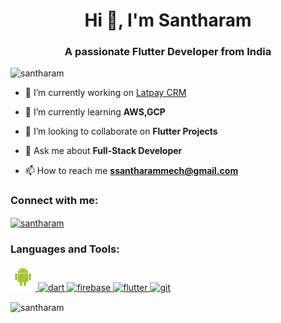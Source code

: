 <h1 align="center">Hi 👋, I'm Santharam</h1>
<h3 align="center">A passionate Flutter Developer from India</h3>

<p align="left"> <img src="https://komarev.com/ghpvc/?username=santharam&label=Profile%20views&color=0e75b6&style=flat" alt="santharam" /> </p>

- 🔭 I’m currently working on [Latpay CRM](http://www.digisource.co.in/)

- 🌱 I’m currently learning **AWS,GCP**

- 👯 I’m looking to collaborate on **Flutter Projects**

- 💬 Ask me about **Full-Stack Developer**

- 📫 How to reach me **ssantharammech@gmail.com**

<h3 align="left">Connect with me:</h3>
<p align="left">
<a href="https://linkedin.com/in/santharam" target="blank"><img align="center" src="https://raw.githubusercontent.com/rahuldkjain/github-profile-readme-generator/master/src/images/icons/Social/linked-in-alt.svg" alt="santharam" height="30" width="40" /></a>
</p>

<h3 align="left">Languages and Tools:</h3>
<p align="left"> <a href="https://developer.android.com" target="_blank" rel="noreferrer"> <img src="https://raw.githubusercontent.com/devicons/devicon/master/icons/android/android-original-wordmark.svg" alt="android" width="40" height="40"/> </a> <a href="https://dart.dev" target="_blank" rel="noreferrer"> <img src="https://www.vectorlogo.zone/logos/dartlang/dartlang-icon.svg" alt="dart" width="40" height="40"/> </a> <a href="https://firebase.google.com/" target="_blank" rel="noreferrer"> <img src="https://www.vectorlogo.zone/logos/firebase/firebase-icon.svg" alt="firebase" width="40" height="40"/> </a> <a href="https://flutter.dev" target="_blank" rel="noreferrer"> <img src="https://www.vectorlogo.zone/logos/flutterio/flutterio-icon.svg" alt="flutter" width="40" height="40"/> </a> <a href="https://git-scm.com/" target="_blank" rel="noreferrer"> <img src="https://www.vectorlogo.zone/logos/git-scm/git-scm-icon.svg" alt="git" width="40" height="40"/> </a> </p>

<p><img align="center" src="https://github-readme-stats.vercel.app/api/top-langs?username=santharam&show_icons=true&locale=en&layout=compact" alt="santharam" /></p>
